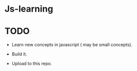 # Js-learning

# TODO

- Learn new concepts in javascript ( may be small concepts).
 
- Build it.
 
- Upload to this repo.
